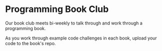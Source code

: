 # Programming Book Club

Our book club meets bi-weekly to talk through and work through a programming book.

As you work through example code challenges in each book, upload your code to the book's repo.
